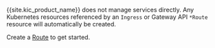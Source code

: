 {{site.kic_product_name}} does not manage services directly. Any Kubernetes resources referenced by an `Ingress` or Gateway API `*Route` resource will automatically be created.

Create a [Route](/gateway/entities/route/?tab=kic#setup-entity) to get started.
